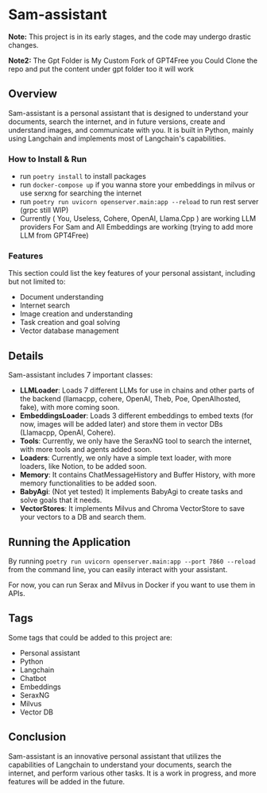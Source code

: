 # Sam-assistant

**Note:** This project is in its early stages, and the code may undergo drastic changes.

**Note2:** The Gpt Folder is My Custom Fork of GPT4Free you Could Clone the repo and put the content under gpt folder too it will work 

## Overview

Sam-assistant is a personal assistant that is designed to understand your documents, search the internet, and in future versions, create and understand images, and communicate with you. It is built in Python, mainly using Langchain and implements most of Langchain's capabilities.

### How to Install & Run

- run `poetry install` to install packages
- run  `docker-compose up` if you wanna store your embeddings in milvus or use serxng for searching the internet
- run `poetry run uvicorn openserver.main:app --reload` to run rest server (grpc still WIP)
- Currently ( You, Useless, Cohere, OpenAI, Llama.Cpp ) are working LLM providers For Sam and All Embeddings are working (trying to add more LLM from GPT4Free)

### Features

This section could list the key features of your personal assistant, including but not limited to:

-   Document understanding
-   Internet search
-   Image creation and understanding
-   Task creation and goal solving
-   Vector database management

## Details

Sam-assistant includes 7 important classes:

-   **LLMLoader**: Loads 7 different LLMs for use in chains and other parts of the backend (llamacpp, cohere, OpenAI, Theb, Poe, OpenAIhosted, fake), with more coming soon.
-   **EmbeddingsLoader**: Loads 3 different embeddings to embed texts (for now, images will be added later) and store them in vector DBs (Llamacpp, OpenAI, Cohere).
-   **Tools**: Currently, we only have the SeraxNG tool to search the internet, with more tools and agents added soon.
-   **Loaders**: Currently, we only have a simple text loader, with more loaders, like Notion, to be added soon.
-   **Memory**: It contains ChatMessageHistory and Buffer History, with more memory functionalities to be added soon.
-   **BabyAgi**: (Not yet tested) It implements BabyAgi to create tasks and solve goals that it needs.
-   **VectorStores**: It implements Milvus and Chroma VectorStore to save your vectors to a DB and search them.

## Running the Application

By running `poetry run uvicorn openserver.main:app --port 7860 --reload` from the command line, you can easily interact with your assistant.

For now, you can run Serax and Milvus in Docker if you want to use them in APIs.

## Tags

Some tags that could be added to this project are:

-   Personal assistant
-   Python
-   Langchain
-   Chatbot
-   Embeddings
-   SeraxNG
-   Milvus
-   Vector DB

## Conclusion

Sam-assistant is an innovative personal assistant that utilizes the capabilities of Langchain to understand your documents, search the internet, and perform various other tasks. It is a work in progress, and more features will be added in the future.
